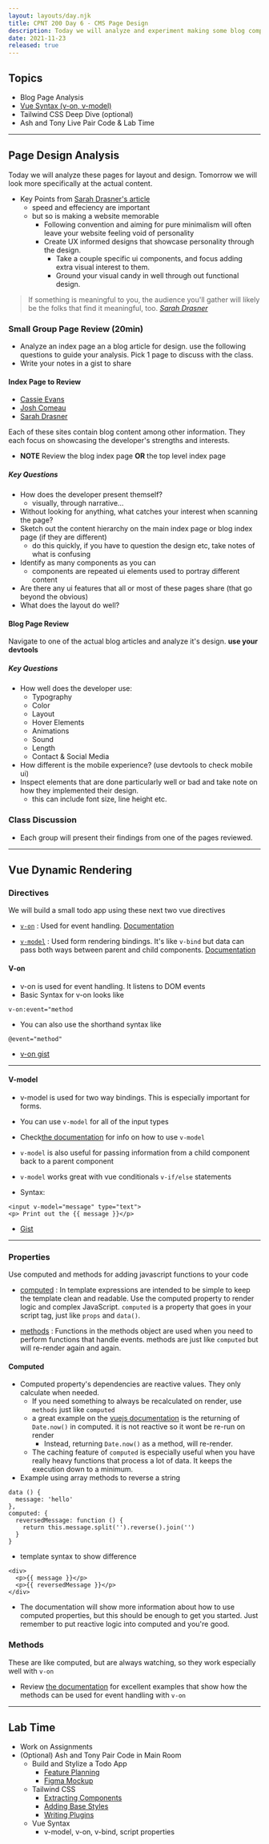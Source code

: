 ```yaml
---
layout: layouts/day.njk
title: CPNT 200 Day 6 - CMS Page Design
description: Today we will analyze and experiment making some blog component layout design, learn 2 more vue directives, and go deeper into tailwind css
date: 2021-11-23
released: true
---
```




## Topics
- Blog Page Analysis
- [Vue Syntax (v-on, v-model)](#vue-syntax)
- Tailwind CSS Deep Dive (optional)
- Ash and Tony Live Pair Code & Lab Time
---

## Page Design Analysis
Today we will analyze these pages for layout and design. Tomorrow we will look more specifically at the actual content. 
- Key Points from [Sarah Drasner's article](https://css-tricks.com/in-defense-of-a-fussy-website/)
  - speed and effeciency are important
  - but so is making a website memorable
    - Following convention and aiming for pure minimalism will often leave your website feeling void of personality
    - Create UX informed designs that showcase personality through the design.
      - Take a couple specific ui components, and focus adding extra visual interest to them.
      - Ground your visual candy in well through out functional design.
> If something is meaningful to you, the audience you'll gather will likely be the folks that find it meaningful, too.
[_Sarah Drasner_](https://css-tricks.com/in-defense-of-a-fussy-website/)

### Small Group Page Review (20min)
- Analyze an index page an a blog article for design. use the following questions to guide your analysis. Pick 1 page to discuss with the class.
- Write your notes in a gist to share

#### Index Page to Review 
- [Cassie Evans](https://www.cassie.codes/writing)
- [Josh Comeau](https://www.joshwcomeau.com/)
- [Sarah Drasner](https://sarahdrasnerdesign.com/writing)

Each of these sites contain blog content among other information. They each focus on showcasing the developer's strengths and interests.

- **NOTE** Review the blog index page **OR** the top level index page

##### Key Questions
- How does the developer present themself?
  - visually, through narrative...
- Without looking for anything, what catches your interest when scanning the page?
- Sketch out the content hierarchy on the main index page or blog index page (if they are different)
  - do this quickly, if you have to question the design etc, take notes of what is confusing
- Identify as many components as you can
  - components are repeated ui elements used to portray different content
- Are there any ui features that all or most of these pages share (that go beyond the obvious)
- What does the layout do well?


#### Blog Page Review
Navigate to one of the actual blog articles and analyze it's design. **use your devtools**

##### Key Questions
- How well does the developer use:
  - Typography
  - Color
  - Layout
  - Hover Elements
  - Animations
  - Sound
  - Length
  - Contact & Social Media
- How different is the mobile experience? (use devtools to check mobile ui)
- Inspect elements that are done particularly well or bad and take note on how they implemented their design.
  - this can include font size, line height etc.

### Class Discussion
- Each group will present their findings from one of the pages reviewed.

---

## <a id="vue-syntax"></a> Vue Dynamic Rendering

### Directives
We will build a small todo app using these next two vue directives

- [`v-on`](#v-on)
  : Used for event handling. [Documentation](https://vuejs.org/v2/guide/events.html)

- [`v-model`](#v-model)
  : Used form rendering bindings. It's like `v-bind` but data can pass both ways between parent and child components. [Documentation](https://vuejs.org/v2/guide/forms.html)


#### <a id="v-on">V-on</a>
- v-on is used for event handling. It listens to DOM events
- Basic Syntax for v-on looks like
```
v-on:event="method
```
- You can also use the shorthand syntax like
```
@event="method"
```

- [v-on gist](https://gist.github.com/lilyx13/74543137780c1958f01e9b470a3cb13b)

---

#### <a id="v-model">V-model</a>
- v-model is used for two way bindings. This is especially important for forms.
- You can use `v-model` for all of the input types
- Check[the documentation](https://vuejs.org/v2/guide/forms.html) for info on how to use `v-model`
- `v-model` is also useful for passing information from a child component back to a parent component
- `v-model` works great with vue conditionals `v-if/else` statements

- Syntax:
```
<input v-model="message" type="text">
<p> Print out the {{ message }}</p>
```
- [Gist](https://gist.github.com/lilyx13/08827cab9dfbcb30d64ca6c4dfdc50c4)

---

### Properties 
Use computed and methods for adding javascript functions to your code

- [computed](#computed)
  : In template expressions are intended to be simple to keep the template clean and readable. Use the computed property to render logic and complex JavaScript. `computed` is a property that goes in your script tag, just like `props` and `data()`.

- [methods](#methods)
  : Functions in the methods object are used when you need to perform functions that handle events. methods are just like `computed` but will re-render again and again.

#### <a id="computed">Computed</a>
- Computed property's dependencies are reactive values. They only calculate when needed.
  - If you need something to always be recalculated on render, use `methods` just like `computed`
  - a great example on the [vuejs documentation](https://vuejs.org/v2/guide/computed.html) is the returning of `Date.now()` in computed. it is not reactive so it wont be re-run on render
    - Instead, returning `Date.now()` as a method, will re-render.
  - The caching feature of `computed` is especially useful when you have really heavy functions that process a lot of data. It keeps the execution down to a minimum.
- Example using array methods to reverse a string
```
data () {
  message: 'hello'
},
computed: {
  reversedMessage: function () {
    return this.message.split('').reverse().join('')
  }
}
```
- template syntax to show difference
```
<div>
  <p>{{ message }}</p>
  <p>{{ reversedMessage }}</p>
</div>
```
- The documentation will show more information about how to use computed properties, but this should be enough to get you started. Just remember to put reactive logic into computed and you're good.

### Methods
These are like computed, but are always watching, so they work especially well with `v-on`
- Review [the documentation](https://vuejs.org/v2/guide/events.html) for excellent examples that show how the methods can be used for event handling with `v-on`

---

## Lab Time
- Work on Assignments
- (Optional) Ash and Tony Pair Code in Main Room
  - Build and Stylize a Todo App
    - [Feature Planning](https://gist.github.com/lilyx13/7a37f951edf1c7db0db7d3388a472c1d)
    - [Figma Mockup](https://www.figma.com/file/wve80uHDm0IBEp323DVQMV/Todo-App?node-id=0%3A1)
  - Tailwind CSS
    - [Extracting Components](https://v1.tailwindcss.com/docs/extracting-components)
    - [Adding Base Styles](https://v1.tailwindcss.com/docs/adding-base-styles)
    - [Writing Plugins](https://v1.tailwindcss.com/docs/plugins)
  - Vue Syntax
    - v-model, v-on, v-bind, script properties